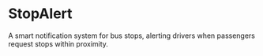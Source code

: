 # StopAlert
A smart notification system for bus stops, alerting drivers when passengers request stops within proximity.
